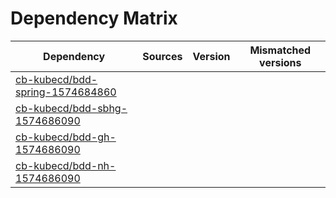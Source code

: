 # Dependency Matrix

Dependency | Sources | Version | Mismatched versions
---------- | ------- | ------- | -------------------
[cb-kubecd/bdd-spring-1574684860](https://github.com/cb-kubecd/bdd-spring-1574684860.git) |  | []() | 
[cb-kubecd/bdd-sbhg-1574686090](https://github.com/cb-kubecd/bdd-sbhg-1574686090.git) |  | []() | 
[cb-kubecd/bdd-gh-1574686090](https://github.com/cb-kubecd/bdd-gh-1574686090.git) |  | []() | 
[cb-kubecd/bdd-nh-1574686090](https://github.com/cb-kubecd/bdd-nh-1574686090.git) |  | []() | 
